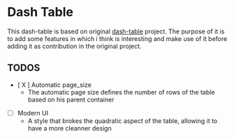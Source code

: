 # Dash Table

This dash-table is based on original [dash-table](https://github.com/plotly/dash-table) project.
The purpose of it is to add some features in which i think is interesting and make use of it before adding it as contribution in the original project.

## TODOS
- [ X ] Automatic page_size
    - The automatic page size defines the number of rows of the table based on his parent container
- [ ] Modern UI
    - A style that brokes the quadratic aspect of the table, allowing it to have a more cleanner design